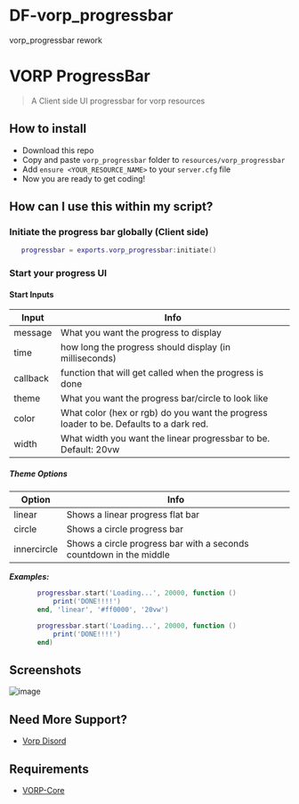 # DF-vorp_progressbar
vorp_progressbar rework

# VORP ProgressBar
> A Client side UI progressbar for vorp resources

## How to install
* Download this repo
* Copy and paste `vorp_progressbar` folder to `resources/vorp_progressbar`
* Add `ensure <YOUR_RESOURCE_NAME>` to your `server.cfg` file
* Now you are ready to get coding!

## How can I use this within my script?

### Initiate the progress bar globally (Client side)
 ```lua
    progressbar = exports.vorp_progressbar:initiate()
 ```
 
### Start your progress UI

#### Start Inputs
| Input | Info |
|--|--|
| message | What you want the progress to display |
| time | how long the progress should display (in milliseconds) |
| callback | function that will get called when the progress is done |
| theme | What you want the progress bar/circle to look like |
| color | What color (hex or rgb) do you want the progress loader to be. Defaults to a dark red. |
| width | What width you want the linear progressbar to be. Default: 20vw |

##### Theme Options
| Option | Info |
|--|--|
| linear | Shows a linear progress flat bar |
| circle | Shows a circle progress bar |
| innercircle | Shows a circle progress bar with a seconds countdown in the middle |

_**Examples:**_
 ```lua
        progressbar.start('Loading...', 20000, function ()
            print('DONE!!!!')
        end, 'linear', '#ff0000', '20vw')
 ```

 ```lua
        progressbar.start('Loading...', 20000, function ()
            print('DONE!!!!')
        end)
 ```

## Screenshots
![image](https://github.com/user-attachments/assets/8aa46ad5-1e4e-42be-b8b4-e8ed423762c2)


## Need More Support? 
- [Vorp Disord](https://discord.gg/DHGVAbCj7N)

## Requirements
- [VORP-Core](https://github.com/VORPCORE/VORP-Core/releases)

